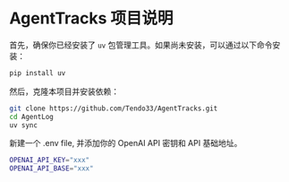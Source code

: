 # AgentTracks 项目说明

首先，确保你已经安装了 `uv` 包管理工具。如果尚未安装，可以通过以下命令安装：

```bash
pip install uv
```

然后，克隆本项目并安装依赖：

```bash
git clone https://github.com/Tendo33/AgentTracks.git
cd AgentLog
uv sync
```

新建一个 .env file, 并添加你的 OpenAI API 密钥和 API 基础地址。

```bash
OPENAI_API_KEY="xxx"
OPENAI_API_BASE="xxx"
```
